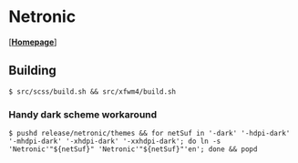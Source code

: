 # Netronic

[[**Homepage**](https://ed7n.github.io/netronic)]

## Building

    $ src/scss/build.sh && src/xfwm4/build.sh

### Handy dark scheme workaround

    $ pushd release/netronic/themes && for netSuf in '-dark' '-hdpi-dark' '-mhdpi-dark' '-xhdpi-dark' '-xxhdpi-dark'; do ln -s 'Netronic'"${netSuf}" 'Netronic'"${netSuf}"'en'; done && popd
